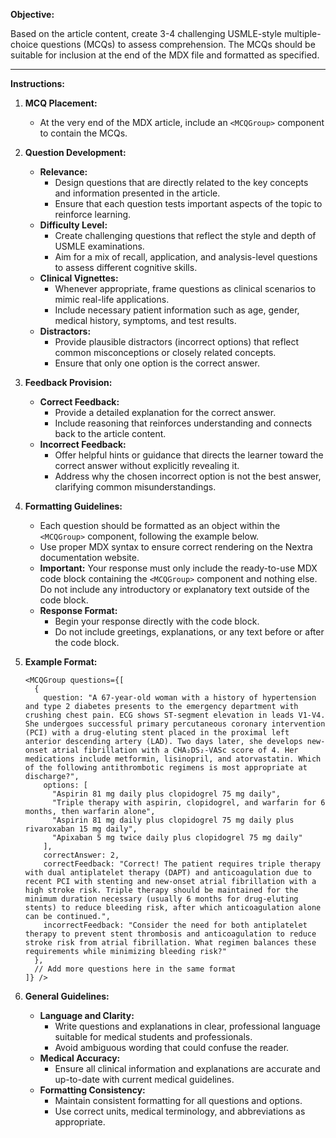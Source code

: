 **Objective:**

Based on the article content, create 3-4 challenging USMLE-style multiple-choice questions (MCQs) to assess comprehension. The MCQs should be suitable for inclusion at the end of the MDX file and formatted as specified.

---

**Instructions:**

1. **MCQ Placement:**

   - At the very end of the MDX article, include an `<MCQGroup>` component to contain the MCQs.

2. **Question Development:**

   - **Relevance:**
     - Design questions that are directly related to the key concepts and information presented in the article.
     - Ensure that each question tests important aspects of the topic to reinforce learning.
   - **Difficulty Level:**
     - Create challenging questions that reflect the style and depth of USMLE examinations.
     - Aim for a mix of recall, application, and analysis-level questions to assess different cognitive skills.
   - **Clinical Vignettes:**
     - Whenever appropriate, frame questions as clinical scenarios to mimic real-life applications.
     - Include necessary patient information such as age, gender, medical history, symptoms, and test results.
   - **Distractors:**
     - Provide plausible distractors (incorrect options) that reflect common misconceptions or closely related concepts.
     - Ensure that only one option is the correct answer.

3. **Feedback Provision:**

   - **Correct Feedback:**
     - Provide a detailed explanation for the correct answer.
     - Include reasoning that reinforces understanding and connects back to the article content.
   - **Incorrect Feedback:**
     - Offer helpful hints or guidance that directs the learner toward the correct answer without explicitly revealing it.
     - Address why the chosen incorrect option is not the best answer, clarifying common misunderstandings.

4. **Formatting Guidelines:**

   - Each question should be formatted as an object within the `<MCQGroup>` component, following the example below.
   - Use proper MDX syntax to ensure correct rendering on the Nextra documentation website.
   - **Important:** Your response must only include the ready-to-use MDX code block containing the `<MCQGroup>` component and nothing else. Do not include any introductory or explanatory text outside of the code block.
   - **Response Format:**
     - Begin your response directly with the code block.
     - Do not include greetings, explanations, or any text before or after the code block.

5. **Example Format:**

   ```mdx
   <MCQGroup questions={[
     {
       question: "A 67-year-old woman with a history of hypertension and type 2 diabetes presents to the emergency department with crushing chest pain. ECG shows ST-segment elevation in leads V1-V4. She undergoes successful primary percutaneous coronary intervention (PCI) with a drug-eluting stent placed in the proximal left anterior descending artery (LAD). Two days later, she develops new-onset atrial fibrillation with a CHA₂DS₂-VASc score of 4. Her medications include metformin, lisinopril, and atorvastatin. Which of the following antithrombotic regimens is most appropriate at discharge?",
       options: [
         "Aspirin 81 mg daily plus clopidogrel 75 mg daily",
         "Triple therapy with aspirin, clopidogrel, and warfarin for 6 months, then warfarin alone",
         "Aspirin 81 mg daily plus clopidogrel 75 mg daily plus rivaroxaban 15 mg daily",
         "Apixaban 5 mg twice daily plus clopidogrel 75 mg daily"
       ],
       correctAnswer: 2,
       correctFeedback: "Correct! The patient requires triple therapy with dual antiplatelet therapy (DAPT) and anticoagulation due to recent PCI with stenting and new-onset atrial fibrillation with a high stroke risk. Triple therapy should be maintained for the minimum duration necessary (usually 6 months for drug-eluting stents) to reduce bleeding risk, after which anticoagulation alone can be continued.",
       incorrectFeedback: "Consider the need for both antiplatelet therapy to prevent stent thrombosis and anticoagulation to reduce stroke risk from atrial fibrillation. What regimen balances these requirements while minimizing bleeding risk?"
     },
     // Add more questions here in the same format
   ]} />
   ```

6. **General Guidelines:**

   - **Language and Clarity:**
     - Write questions and explanations in clear, professional language suitable for medical students and professionals.
     - Avoid ambiguous wording that could confuse the reader.
   - **Medical Accuracy:**
     - Ensure all clinical information and explanations are accurate and up-to-date with current medical guidelines.
   - **Formatting Consistency:**
     - Maintain consistent formatting for all questions and options.
     - Use correct units, medical terminology, and abbreviations as appropriate.
